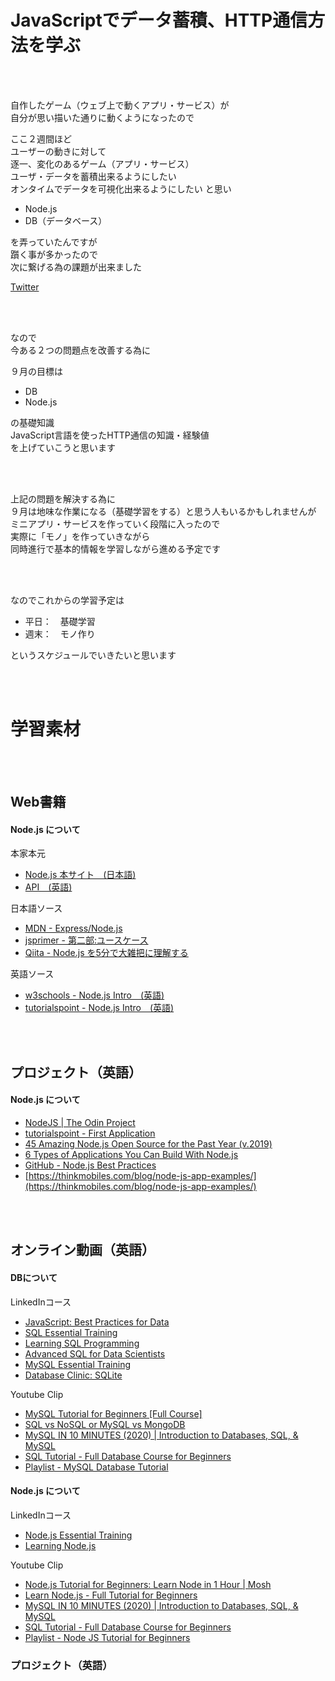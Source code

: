 # JavaScriptでデータ蓄積、HTTP通信方法を学ぶ

<br>
<br>

自作したゲーム（ウェブ上で動くアプリ・サービス）が  
自分が思い描いた通りに動くようになったので

ここ２週間ほど  
ユーザーの動きに対して  
逐一、変化のあるゲーム（アプリ・サービス）  
ユーザ・データを蓄積出来るようにしたい  
オンタイムでデータを可視化出来るようにしたい
と思い

- Node.js
- DB（データベース）

を弄っていたんですが  
躓く事が多かったので  
次に繋げる為の課題が出来ました

[Twitter](https://twitter.com/research_coding/status/1299788864354123776?s=20)

<br>
<br>

なので  
今ある２つの問題点を改善する為に

９月の目標は

- DB
- Node.js

の基礎知識  
JavaScript言語を使ったHTTP通信の知識・経験値  
を上げていこうと思います

<br>
<br>

上記の問題を解決する為に  
９月は地味な作業になる（基礎学習をする）と思う人もいるかもしれませんが  
ミニアプリ・サービスを作っていく段階に入ったので  
実際に「モノ」を作っていきながら  
同時進行で基本的情報を学習しながら進める予定です

<br>
<br>

なのでこれからの学習予定は

- 平日：　基礎学習
- 週末：　モノ作り

というスケジュールでいきたいと思います

<br>
<br>

# 学習素材

<br>
<br>

## Web書籍

#### Node.js について

本家本元
- [Node.js 本サイト　(日本語)](https://nodejs.org/ja/)
- [API　(英語)](https://nodejs.org/api/)

日本語ソース
- [MDN - Express/Node.js](https://nodejs.org/api/)
- [jsprimer - 第二部:ユースケース](https://jsprimer.net/use-case/)
- [Qiita - Node.js を5分で大雑把に理解する](https://qiita.com/hshimo/items/1ecb7ed1b567aacbe559)

英語ソース
- [w3schools - Node.js Intro　(英語)](https://www.w3schools.com/nodejs/nodejs_intro.asp)
- [tutorialspoint - Node.js Intro　(英語)](https://www.tutorialspoint.com/nodejs/nodejs_introduction.htm)

<br>
<br>

## プロジェクト（英語）

#### Node.js について

- [NodeJS | The Odin Project](https://www.theodinproject.com/courses/nodejs)
- [tutorialspoint - First Application](https://www.tutorialspoint.com/nodejs/nodejs_first_application.htm)
- [45 Amazing Node.js Open Source for the Past Year (v.2019)](https://medium.mybridge.co/45-amazing-node-js-open-source-for-the-past-year-v-2019-c774d750e925)
- [6 Types of Applications You Can Build With Node.js](https://www.netguru.com/blog/node-js-apps)
- [GitHub - Node.js Best Practices](https://github.com/goldbergyoni/nodebestpractices)
- [https://thinkmobiles.com/blog/node-js-app-examples/](https://thinkmobiles.com/blog/node-js-app-examples/)

<br>
<br>

## オンライン動画（英語）

#### DBについて

LinkedInコース
- [JavaScript: Best Practices for Data](https://www.linkedin.com/learning-login/share?forceAccount=false&redirect=https%3A%2F%2Fwww.linkedin.com%2Flearning%2Fjavascript-best-practices-for-data%3Ftrk%3Dshare_ent_url&account=35392996)
- [SQL Essential Training](https://www.linkedin.com/learning-login/share?forceAccount=false&redirect=https%3A%2F%2Fwww.linkedin.com%2Flearning%2Fsql-essential-training-3%3Ftrk%3Dshare_ent_url&account=35392996)
- [Learning SQL Programming](https://www.linkedin.com/learning-login/share?forceAccount=false&redirect=https%3A%2F%2Fwww.linkedin.com%2Flearning%2Flearning-sql-programming%3Ftrk%3Dshare_ent_url&account=35392996)
- [Advanced SQL for Data Scientists](https://www.linkedin.com/learning-login/share?forceAccount=false&redirect=https%3A%2F%2Fwww.linkedin.com%2Flearning%2Fadvanced-sql-for-data-scientists%3Ftrk%3Dshare_ent_url&account=35392996)
- [MySQL Essential Training](https://www.linkedin.com/learning-login/share?forceAccount=false&redirect=https%3A%2F%2Fwww.linkedin.com%2Flearning%2Fmysql-essential-training-2%3Ftrk%3Dshare_ent_url&account=35392996)
- [Database Clinic: SQLite](https://www.linkedin.com/learning-login/share?forceAccount=false&redirect=https%3A%2F%2Fwww.linkedin.com%2Flearning%2Fdatabase-clinic-sqlite%3Ftrk%3Dshare_ent_url&account=35392996)

Youtube Clip
- [MySQL Tutorial for Beginners [Full Course]](https://youtu.be/7S_tz1z_5bA)
- [SQL vs NoSQL or MySQL vs MongoDB](https://youtu.be/ZS_kXvOeQ5Y)
- [MySQL IN 10 MINUTES (2020) | Introduction to Databases, SQL, & MySQL](https://youtu.be/2bW3HuaAUcY)
- [SQL Tutorial - Full Database Course for Beginners](https://youtu.be/HXV3zeQKqGY)
- [Playlist - MySQL Database Tutorial](https://www.youtube.com/watch?v=KgiCxe-ZW8o&list=PL32BC9C878BA72085)

#### Node.js について

LinkedInコース
- [Node.js Essential Training](https://www.linkedin.com/learning-login/share?forceAccount=false&redirect=https%3A%2F%2Fwww.linkedin.com%2Flearning%2Fnode-js-essential-training-3%3Ftrk%3Dshare_ent_url&account=35392996)
- [Learning Node.js](https://www.linkedin.com/learning-login/share?forceAccount=false&redirect=https%3A%2F%2Fwww.linkedin.com%2Flearning%2Flearning-node-js-2%3Ftrk%3Dshare_ent_url&account=35392996)

Youtube Clip
- [Node.js Tutorial for Beginners: Learn Node in 1 Hour | Mosh](https://www.youtube.com/watch?v=TlB_eWDSMt4)
- [Learn Node.js - Full Tutorial for Beginners](https://www.youtube.com/watch?v=RLtyhwFtXQA)
- [MySQL IN 10 MINUTES (2020) | Introduction to Databases, SQL, & MySQL](https://youtu.be/2bW3HuaAUcY)
- [SQL Tutorial - Full Database Course for Beginners](https://youtu.be/HXV3zeQKqGY)
- [Playlist - Node JS Tutorial for Beginners](https://www.youtube.com/watch?v=w-7RQ46RgxU&list=PL4cUxeGkcC9gcy9lrvMJ75z9maRw4byYp)

### プロジェクト（英語）

